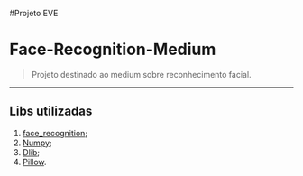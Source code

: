 #Projeto EVE

# Face-Recognition-Medium

> Projeto destinado ao medium sobre reconhecimento facial.

---

## Libs utilizadas
1. [face_recognition](https://github.com/ageitgey/face_recognition);
2. [Numpy](http://www.numpy.org/);
3. [Dlib](http://dlib.net/);
4. [Pillow](https://pillow.readthedocs.io/en/3.1.x/reference/Image.html).
